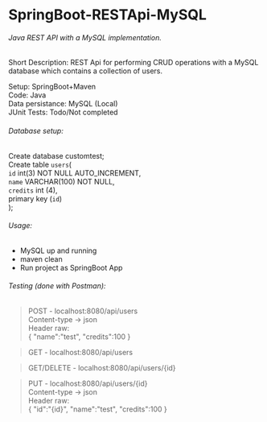 # SpringBoot-RESTApi-MySQL


###### Java REST API with a MySQL implementation.

Short Description: REST Api for performing CRUD operations with a MySQL database which contains a collection of users.<br />

Setup: SpringBoot+Maven<br />
Code: Java<br />
Data persistance: MySQL (Local)<br />
JUnit Tests: Todo/Not completed<br />

###### Database setup:<br />
Create database customtest;<br />
Create table `users`(<br />
    `id` int(3) NOT NULL AUTO_INCREMENT, <br />
    `name` VARCHAR(100) NOT NULL, <br />
    `credits` int (4), <br />
    primary key (`id`)<br />
);<br />

###### Usage:
- MySQL up and running
- maven clean 
- Run project as SpringBoot App

###### Testing (done with Postman):


> POST  - localhost:8080/api/users<br />
Content-type -> json<br />
Header raw:<br />
{
"name":"test",
"credits":100
}

> GET - localhost:8080/api/users

> GET/DELETE - localhost:8080/api/users/{id}

> PUT - localhost:8080/api/users/{id}<br />
Content-type -> json<br />
Header raw:<br />
{
"id":"{id}",
"name":"test",
"credits":100
}
